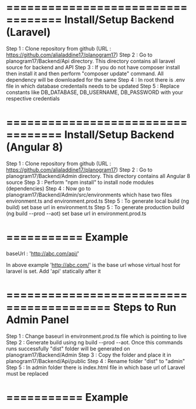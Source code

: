 ==================================
Install/Setup Backend (Laravel)
===================================

Step 1 : Clone repository from github (URL : https://github.com/alialaddine17/planogram17)
Step 2 : Go to planogram17/Backend/Api directory. This directory contains all laravel source for backend and API
Step 3 : If you do not have composer install then install it and then perform "composer update" command. All dependency will be downloaded for the same
Step 4 : In root there is .env file in which database credentails needs to be updated
Step 5 : Replace constants like DB_DATABASE, DB_USERNAME, DB_PASSWORD with your respective credentials

==================================
Install/Setup Backend (Angular 8)
===================================

Step 1 : Clone repository from github (URL : https://github.com/alialaddine17/planogram17)
Step 2 : Go to planogram17/Backend/Admin directory. This directory contains all Angular 8 source
Step 3 : Perform "npm install" to install node modules (dependencies)
Step 4 : Now go to planogram17/Backend/Admin/src/environments which hase two files environment.ts and environment.prod.ts
Step 5 : To generate local build (ng build) set base url in environment.ts
Step 5 : To generate production build (ng build --prod --aot) set base url in environment.prod.ts
	
===========
Example
===========
baseUrl : 'http://abc.com/api/'

In above example 'http://abc.com/' is the base url whose virtual host for laravel is set. Add 'api' statically after it


=========================================
Steps to Run Admin Panel
==========================================

Step 1 : Change baseurl in environment.prod.ts file which is pointing to live
Step 2 : Generate build using ng build --prod --aot. Once this commands runs successfully "dist" folder will be generated on planogram17/Backend/Admin
Step 3 : Copy the folder and place it in planogram17/Backend/Api/public
Step 4 : Rename folder "dist" to "admin"
Step 5 : In admin folder there is index.html file in which base url of Laravel must be replaced


===========
Example
===========
<base href="http://abc.com/admin/">
